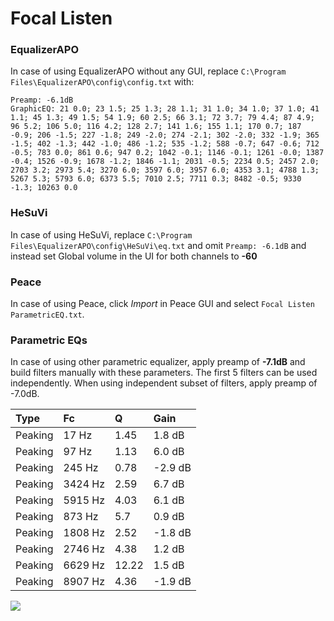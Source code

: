 # Focal Listen

### EqualizerAPO
In case of using EqualizerAPO without any GUI, replace `C:\Program Files\EqualizerAPO\config\config.txt`
with:
```
Preamp: -6.1dB
GraphicEQ: 21 0.0; 23 1.5; 25 1.3; 28 1.1; 31 1.0; 34 1.0; 37 1.0; 41 1.1; 45 1.3; 49 1.5; 54 1.9; 60 2.5; 66 3.1; 72 3.7; 79 4.4; 87 4.9; 96 5.2; 106 5.0; 116 4.2; 128 2.7; 141 1.6; 155 1.1; 170 0.7; 187 -0.9; 206 -1.5; 227 -1.8; 249 -2.0; 274 -2.1; 302 -2.0; 332 -1.9; 365 -1.5; 402 -1.3; 442 -1.0; 486 -1.2; 535 -1.2; 588 -0.7; 647 -0.6; 712 -0.5; 783 0.0; 861 0.6; 947 0.2; 1042 -0.1; 1146 -0.1; 1261 -0.0; 1387 -0.4; 1526 -0.9; 1678 -1.2; 1846 -1.1; 2031 -0.5; 2234 0.5; 2457 2.0; 2703 3.2; 2973 5.4; 3270 6.0; 3597 6.0; 3957 6.0; 4353 3.1; 4788 1.3; 5267 5.3; 5793 6.0; 6373 5.5; 7010 2.5; 7711 0.3; 8482 -0.5; 9330 -1.3; 10263 0.0
```

### HeSuVi
In case of using HeSuVi, replace `C:\Program Files\EqualizerAPO\config\HeSuVi\eq.txt` and omit `Preamp:
-6.1dB` and instead set Global volume in the UI for both channels to **-60**

### Peace
In case of using Peace, click *Import* in Peace GUI and select `Focal Listen ParametricEQ.txt`.

### Parametric EQs
In case of using other parametric equalizer, apply preamp of **-7.1dB** and build filters manually
with these parameters. The first 5 filters can be used independently.
When using independent subset of filters, apply preamp of -7.0dB.

| Type    | Fc      |     Q | Gain    |
|:--------|:--------|:------|:--------|
| Peaking | 17 Hz   |  1.45 | 1.8 dB  |
| Peaking | 97 Hz   |  1.13 | 6.0 dB  |
| Peaking | 245 Hz  |  0.78 | -2.9 dB |
| Peaking | 3424 Hz |  2.59 | 6.7 dB  |
| Peaking | 5915 Hz |  4.03 | 6.1 dB  |
| Peaking | 873 Hz  |  5.7  | 0.9 dB  |
| Peaking | 1808 Hz |  2.52 | -1.8 dB |
| Peaking | 2746 Hz |  4.38 | 1.2 dB  |
| Peaking | 6629 Hz | 12.22 | 1.5 dB  |
| Peaking | 8907 Hz |  4.36 | -1.9 dB |

![](https://raw.githubusercontent.com/jaakkopasanen/AutoEq/master/results/innerfidelity/sbaf-serious/Focal%20Listen/Focal%20Listen.png)